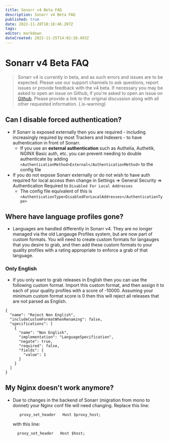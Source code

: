 ```yaml
---
title: Sonarr v4 Beta FAQ
description: Sonarr v4 Beta FAQ
published: true
date: 2022-11-28T18:18:46.207Z
tags: 
editor: markdown
dateCreated: 2022-11-25T14:02:10.493Z
---
```


# Sonarr v4 Beta FAQ

> Sonarr v4 is currently in beta, and as such errors and issues are to be expected. Please use our support channels to ask questions, report issues or provide feedback with the v4 beta. If necessary you may be asked to open an issue on Github, if you're asked to open an issue on [Github](https://github.com/Sonarr/Sonarr). Please provide a link to the original discussion along with all other requested information. {.is-warning}

## Can I disable forced authentication?

- If Sonarr is exposed externally then you are required - including increasingly required by most Trackers and Indexers - to have authentication in front of Sonarr.
  - If you use an **external authentication** such as Authelia, Authetik, NGINX Basic auth, etc. you can prevent needing to double authenticate by adding `<AuthenticationMethod>External</AuthenticationMethod>` to the config file
- If you do not expose Sonarr externally or do not wish to have auth required for local access then change in Settings => General Security => Authentication Required to `Disabled For Local Addresses`
  - The config file equivalent of this is `<AuthenticationType>DisabledForLocalAddresses</AuthenticationType>`
  
## Where have language profiles gone?

- Languages are handled differently in Sonarr v4. They are no longer managed via the old Langauge Profiles system, but are now part of custom formats. You will need to create custom formats for langauges that you desire to grab, and then add these custom formats to your quality profiles with a rating appropriate to enforce a grab of that language.

### Only English

- If you only want to grab releases in English then you can use the following custom format. Import this custom format, and then assign it to each of your quality profiles with a score of -10000. Assuming your minimum custom format score is 0 then this will reject all releases that are not parsed as English.

```
{
  "name": "Reject Non English",
  "includeCustomFormatWhenRenaming": false,
  "specifications": [
    {
      "name": "Non English",
      "implementation": "LanguageSpecification",
      "negate": true,
      "required": false,
      "fields": {
        "value": 1
      }
    }
  ]
}  
```

## My Nginx doesn't work anymore?

- Due to changes in the backend of Sonarr (migration from mono to donnet) your Nginx conf file will need changing. Replace this line:

  ```nginx
     proxy_set_header   Host $proxy_host;
   ```

  with this line:

  ```nginx
    proxy_set_header   Host $host;
  ```
